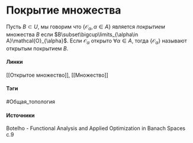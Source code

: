 # Покрытие множества
Пусть $B\subset U$, мы говорим что $\{\mathcal{O}_{\alpha},\alpha\in A\}$ является *покрытием* множества $B$ если $B\subset\bigcup\limits_{\alpha\in A}\mathcal{O}_{\alpha}$. Если $\mathcal{O}_{\alpha}$ открыто $\forall\alpha\in A$, тогда $\{\mathcal{O}_{\alpha}\}$ называют открытым покрытием $B$.
#### Линки
 [[Открытое множество]],
 [[Множество]]
#### Тэги
 #Общая_топология 
#### Источники
 Botelho - Functional Analysis and Applied Optimization in Banach Spaces c.9